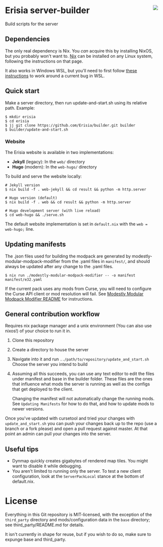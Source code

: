 # Erisia server-builder <a href="https://travis-ci.org/Erisia/builder"><img align="right" src="https://travis-ci.org/Erisia/builder.svg?branch=master"></a>
Build scripts for the server

## Dependencies

The only real dependency is Nix. You *can* acquire this by installing NixOS, but you probably won't want to. <a href="https://nixos.org/nix/">Nix</a> can be installed on any Linux system, following the instructions on that page.

It also works in Windows WSL, but you'll need to first follow <a href="https://github.com/NixOS/nix/issues/1203#issuecomment-275089112">these instructions</a> to work around a current bug in WSL.

## Quick start

Make a server directory, then run update-and-start.sh using its relative path. Example:
```
$ mkdir erisia
$ cd erisia
$ jj git clone https://github.com/Erisia/builder.git builder
$ builder/update-and-start.sh
```

### Website

The Erisia website is available in two implementations:
- **Jekyll** (legacy): In the `web/` directory 
- **Hugo** (modern): In the `web-hugo/` directory

To build and serve the website locally:
```
# Jekyll version
$ nix build -f . web-jekyll && cd result && python -m http.server

# Hugo version (default)
$ nix build -f . web && cd result && python -m http.server

# Hugo development server (with live reload)
$ cd web-hugo && ./serve.sh
```

The default website implementation is set in `default.nix` with the `web = web-hugo;` line.

## Updating manifests

The .json files used for building the modpack are generated by modestly-modular-modpack-modifier
from the .yaml files in `manifest/`, and should always be updated after
any change to the .yaml files.
```
$ nix run ./modestly-modular-modpack-modifier -- -o manifest manifest/e32.yaml
```

If the current pack uses any mods from Curse, you will need to configure the Curse API client or mod resolution will fail.
See [Modestly Modular Modpack Modifier README](./modestly-modular-modpack-modifier/readme.adoc#config-file-sidebar) for instructions.

## General contribution workflow

Requires nix package manager and a unix environment (You can also use nixos!) of your choice to run it in.

1. Clone this repository
1. Create a directory to house the server
1. Navigate into it and run `../path/to/repository/update_and_start.sh` Choose the server you intend to build
1. Assuming all this succeeds, you can use any text editor to edit the files under manifest and base in the builder folder.  These files are the ones that influence what mods the server is running as well as the configs that get deployed to the client.

   Changing the manifest will not automatically change the running mods. See `Updating Manifests` for how to do that, and how to update mods to newer versions.

Once you've updated with cursetool and tried your changes with `update_and_start.sh` you can push your changes back up to the repo (use a branch or a fork please) and open a pull request against master.  At that point an admin can pull your changes into the server.

## Useful tips

* Dynmap quickly creates gigabytes of rendered map tiles. You might want to disable it while debugging.
* You aren't limited to running only the server. To test a new client configuration, look at the `ServerPackLocal` stance at the bottom of default.nix.

# License

Everything in this Git repository is MIT-licensed, with the exception
of the `third_party` directory and mods/configuration data in the `base`
directory; see third_party/README.md for details.

It isn't currently in shape for reuse, but if you wish to do so, make
sure to expunge base and third_party.
